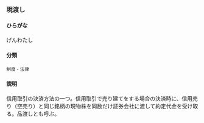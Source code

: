 <div style="display:none;">

## [あ行](securities-terms?id=あ行)
## [か行](securities-terms?id=か行)

</div>

### 現渡し

#### ひらがな

げんわたし

#### 分類

`制度・法律`

#### 説明

信用取引の決済方法の一つ。信用取引で売り建てをする場合の決済時に、信用売り（空売り）と同じ銘柄の現物株を同数だけ証券会社に渡して約定代金を受け取る。品渡しとも呼ぶ。

<div style="display:none;">

## [さ行](securities-terms?id=さ行)
## [た行](securities-terms?id=た行)
## [な行](securities-terms?id=な行)
## [は行](securities-terms?id=は行)
## [ま行](securities-terms?id=ま行)
## [や行](securities-terms?id=や行)
## [ら行](securities-terms?id=ら行)
## [わ行](securities-terms?id=わ行)
## [英数字・記号](securities-terms?id=英数字・記号)

</div>

